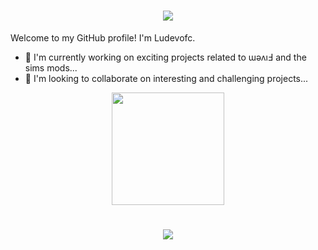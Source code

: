 <h1 align="center">
    <img src="https://readme-typing-svg.herokuapp.com/?lines=Hello+👋; Me+call+Luke+Dev;...;A lot+pleasure!&center=true&size=25">
    </a>
</h1>

Welcome to my GitHub profile! I'm Ludevofc.

- 🔭 I'm currently working on exciting projects related to ɯǝʌıℲ and the sims mods...
- 👯 I'm looking to collaborate on interesting and challenging projects...
  
<div align="center">
  <a href="https://github.com/Ludevofc"></a>
  <img height="180em" src="https://github-readme-stats.vercel.app/api/top-langs/?username=Ludevofc&layout=compact&theme=dracula&include_all_commits=true&count_private=false"/>
</div>

##


<h1 align="center">
    <img src="https://readme-typing-svg.herokuapp.com/?lines=We+see+in+soon&center=true&size=25">
    </a>
</h1>


